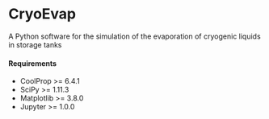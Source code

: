 # CryoEvap
A Python software for the simulation of the evaporation of cryogenic liquids in storage tanks

#### Requirements

* CoolProp >= 6.4.1
* SciPy >= 1.11.3
* Matplotlib >= 3.8.0
* Jupyter >= 1.0.0
